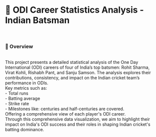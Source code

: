 <h1>🏏 ODI Career Statistics Analysis - Indian Batsman</h1>
<br>
<h3>📌 Overview</h3>
<br>
This project presents a detailed statistical analysis of the One Day International (ODI) careers of four of India’s top batsmen: Rohit Sharma, Virat Kohli, Rishabh Pant, and Sanju Samson. The analysis explores their contributions, consistency, and impact on the Indian cricket team’s performance in ODIs.
<br>
Key metrics such as:
<br>
- Total runs <br>
- Batting average <br>
- Strike rate <br>
- Milestones like: centuries and half-centuries are covered. <br> 
Offering a comprehensive view of each player's ODI career.
<br>
Through this comprehensive data visualization, we aim to highlight their impact on India's ODI success and their roles in shaping Indian cricket's batting dominance.
